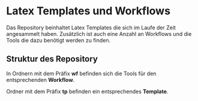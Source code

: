 # Latex Templates und Workflows
Das Repository beinhaltet Latex Templates die sich im Laufe der Zeit 
angesammelt haben. Zusätzlich ist auch eine Anzahl an Workflows und die
Tools die dazu benötigt werden zu finden.

## Struktur des Repository
In Ordnern mit dem Präfix **wf** befinden sich die Tools für den entsprechenden
**Workflow**.

Ordner mit dem Präfix **tp** befinden ein entsprechendes **Template**.
